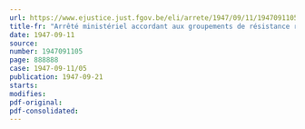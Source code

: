 ```yaml
---
url: https://www.ejustice.just.fgov.be/eli/arrete/1947/09/11/1947091105/justel
title-fr: "Arrêté ministériel accordant aux groupements de résistance reconnus les crédits nécessaires à leur liquidation"
date: 1947-09-11
source:
number: 1947091105
page: 888888
case: 1947-09-11/05
publication: 1947-09-21
starts:
modifies:
pdf-original:
pdf-consolidated:
---
```


